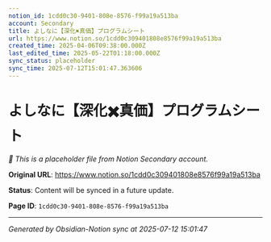 ```yaml
---
notion_id: 1cdd0c30-9401-808e-8576-f99a19a513ba
account: Secondary
title: よしなに【深化✖️真価】プログラムシート
url: https://www.notion.so/1cdd0c309401808e8576f99a19a513ba
created_time: 2025-04-06T09:38:00.000Z
last_edited_time: 2025-05-22T01:18:00.000Z
sync_status: placeholder
sync_time: 2025-07-12T15:01:47.363606
---
```


# よしなに【深化✖️真価】プログラムシート

*🔄 This is a placeholder file from Notion Secondary account.*

**Original URL**: https://www.notion.so/1cdd0c309401808e8576f99a19a513ba

**Status**: Content will be synced in a future update.

**Page ID**: `1cdd0c30-9401-808e-8576-f99a19a513ba`

---

*Generated by Obsidian-Notion sync at 2025-07-12 15:01:47*
